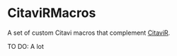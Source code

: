 # CitaviRMacros
A set of custom Citavi macros that complement [CitaviR](https://github.com/SchmidtPaul/CitaviR#citavir-).

TO DO: A lot
